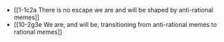 - [[1-1c2a There is no escape we are and will be shaped by anti-rational memes]]
- [[10-2g3e We are, and will be, transitioning from anti-rational memes to rational memes]]
